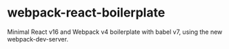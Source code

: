 # webpack-react-boilerplate
Minimal React v16 and Webpack v4 boilerplate with babel v7, using the new webpack-dev-server.

